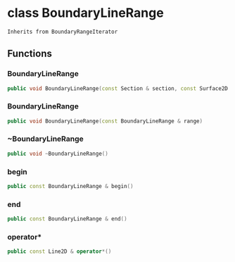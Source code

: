 # class BoundaryLineRange


```cpp
Inherits from BoundaryRangeIterator
```



## Functions

### BoundaryLineRange

```cpp
public void BoundaryLineRange(const Section & section, const Surface2D & surface)
```


### BoundaryLineRange

```cpp
public void BoundaryLineRange(const BoundaryLineRange & range)
```


### ~BoundaryLineRange

```cpp
public void ~BoundaryLineRange()
```


### begin

```cpp
public const BoundaryLineRange & begin()
```


### end

```cpp
public const BoundaryLineRange & end()
```


### operator*

```cpp
public const Line2D & operator*()
```




